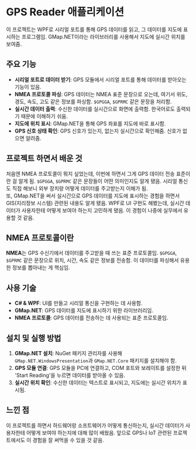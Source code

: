 # GPS Reader 애플리케이션

이 프로젝트는 WPF로 시리얼 포트를 통해 GPS 데이터를 읽고, 그 데이터를 지도에 표시하는 프로그램임. GMap.NET이라는 라이브러리를 사용해서 지도에 실시간 위치를 보여줌.

## 주요 기능
- **시리얼 포트로 데이터 받기**: GPS 모듈에서 시리얼 포트를 통해 데이터를 받아오는 기능이 있음.
- **NMEA 프로토콜 파싱**: GPS 데이터는 NMEA 표준 문장으로 오는데, 여기서 위도, 경도, 속도, 고도 같은 정보를 파싱함. `$GPGGA`, `$GPRMC` 같은 문장을 처리함.
- **실시간 데이터 출력**: 수신한 데이터를 실시간으로 화면에 출력함. 한국어로도 출력되기 때문에 이해하기 쉬움.
- **지도에 위치 표시**: GMap.NET을 통해 GPS 좌표를 지도에 바로 표시함.
- **GPS 신호 상태 확인**: GPS 신호가 있는지, 없는지 실시간으로 확인해줌. 신호가 없으면 알려줌.

## 프로젝트 하면서 배운 것
처음엔 NMEA 프로토콜이 뭐지 싶었는데, 이번에 하면서 그게 GPS 데이터 전송 표준이란 걸 알게 됨. `$GPGGA`, `$GPRMC` 같은 문장들이 어떤 의미인지도 알게 됐음. 시리얼 통신도 직접 해보니 외부 장치랑 어떻게 데이터를 주고받는지 이해가 됨.  
또, GMap.NET을 써서 실시간으로 GPS 데이터를 지도에 표시하는 경험을 하면서 GIS(지리정보 시스템) 관련된 내용도 알게 됐음. WPF로 UI 구현도 해봤는데, 실시간 데이터가 사용자한테 어떻게 보여야 하는지 고민하게 됐음. 이 경험이 나중에 실무에서 유용할 것 같음.

## NMEA 프로토콜이란
**NMEA**는 GPS 수신기에서 데이터를 주고받을 때 쓰는 표준 프로토콜임. `$GPGGA`, `$GPRMC` 같은 문장으로 위치, 시간, 속도 같은 정보를 전송함. 이 데이터를 파싱해서 유용한 정보를 뽑아내는 게 핵심임.

## 사용 기술
- **C# & WPF**: UI를 만들고 시리얼 통신을 구현하는 데 사용함.
- **GMap.NET**: GPS 데이터를 지도에 표시하기 위한 라이브러리임.
- **NMEA 프로토콜**: GPS 데이터를 전송하는 데 사용되는 표준 프로토콜임.

## 설치 및 실행 방법
1. **GMap.NET 설치**: NuGet 패키지 관리자를 사용해 `GMap.NET.WindowsPresentation`과 `GMap.NET.Core` 패키지를 설치해야 함.
2. **GPS 모듈 연결**: GPS 모듈을 PC에 연결하고, COM 포트와 보레이트를 설정한 뒤 'Start Reading'을 누르면 데이터를 받아올 수 있음.
3. **실시간 위치 확인**: 수신한 데이터는 텍스트로 표시되고, 지도에는 실시간 위치가 표시됨.

## 느낀 점
이 프로젝트를 하면서 하드웨어랑 소프트웨어가 어떻게 통신하는지, 실시간 데이터가 사용자한테 어떻게 보여야 하는지에 대해 많이 배웠음. 앞으로 GPS나 IoT 관련된 프로젝트에서도 이 경험을 잘 써먹을 수 있을 것 같음.
